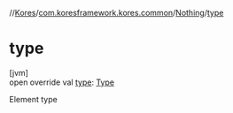 //[Kores](../../../index.md)/[com.koresframework.kores.common](../index.md)/[Nothing](index.md)/[type](type.md)

# type

[jvm]\
open override val [type](type.md): [Type](https://docs.oracle.com/javase/8/docs/api/java/lang/reflect/Type.html)

Element type
